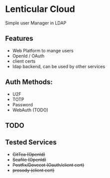 Lenticular Cloud
================


Simple user Manager in LDAP



Features
--------

* Web Platform to mange users
* OpenId / OAuth
* client certs
* ldap backend, can be used by other services

Auth Methods:
-------------
 * U2F
 * TOTP
 * Password
 * WebAuth (TODO)


TODO
----




Tested Services
---------------

* ~~GitTea (OpenId)~~
* ~~Seafile (OpenId)~~
* ~~Postfix/Dovecot (Oauth/client cert)~~
* ~~prosody (client cert)~~


